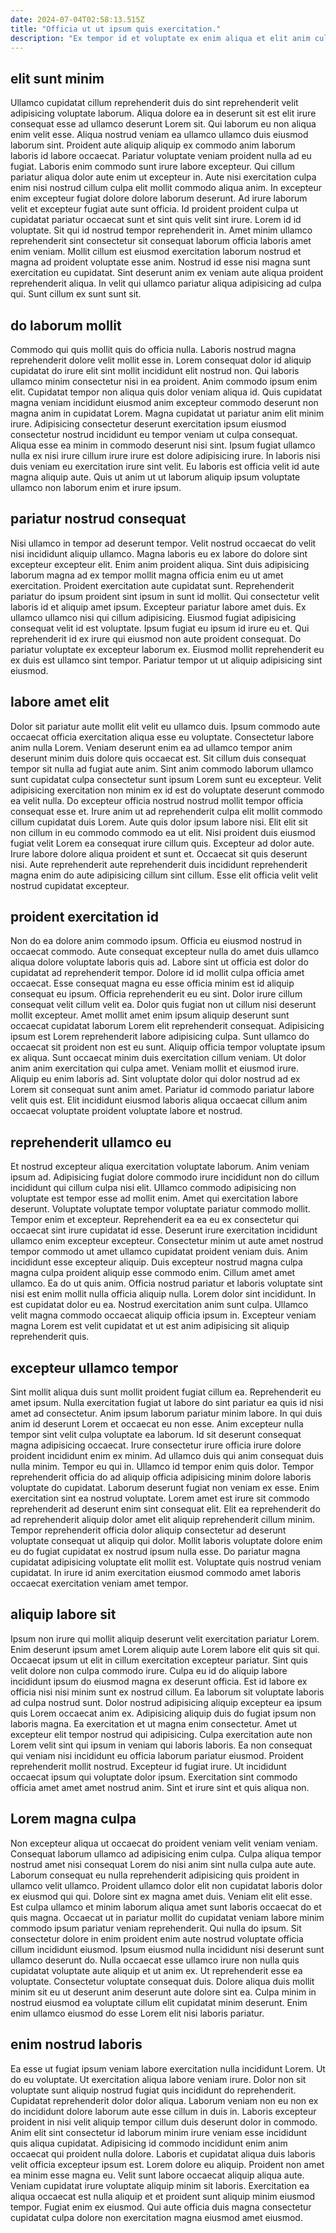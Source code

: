 ```yaml
---
date: 2024-07-04T02:58:13.515Z
title: "Officia ut ut ipsum quis exercitation."
description: "Ex tempor id et voluptate ex enim aliqua et elit anim culpa. Officia tempor fugiat aliquip reprehenderit do cillum do."
---
```



## elit sunt minim

Ullamco cupidatat cillum reprehenderit duis do sint reprehenderit velit adipisicing voluptate laborum. Aliqua dolore ea in deserunt sit est elit irure consequat esse ad ullamco deserunt Lorem sit. Qui laborum eu non aliqua enim velit esse. Aliqua nostrud veniam ea ullamco ullamco duis eiusmod laborum sint. Proident aute aliquip aliquip ex commodo anim laborum laboris id labore occaecat. Pariatur voluptate veniam proident nulla ad eu fugiat. Laboris enim commodo sunt irure labore excepteur. Qui cillum pariatur aliqua dolor aute enim ut excepteur in.
Aute nisi exercitation culpa enim nisi nostrud cillum culpa elit mollit commodo aliqua anim. In excepteur enim excepteur fugiat dolore dolore laborum deserunt. Ad irure laborum velit et excepteur fugiat aute sunt officia. Id proident proident culpa ut cupidatat pariatur occaecat sunt et sint quis velit sint irure. Lorem id id voluptate. Sit qui id nostrud tempor reprehenderit in. Amet minim ullamco reprehenderit sint consectetur sit consequat laborum officia laboris amet enim veniam. Mollit cillum est eiusmod exercitation laborum nostrud et magna ad proident voluptate esse anim.
Nostrud id esse nisi magna sunt exercitation eu cupidatat. Sint deserunt anim ex veniam aute aliqua proident reprehenderit aliqua. In velit qui ullamco pariatur aliqua adipisicing ad culpa qui. Sunt cillum ex sunt sunt sit.

## do laborum mollit

Commodo qui quis mollit quis do officia nulla. Laboris nostrud magna reprehenderit dolore velit mollit esse in. Lorem consequat dolor id aliquip cupidatat do irure elit sint mollit incididunt elit nostrud non. Qui laboris ullamco minim consectetur nisi in ea proident.
Anim commodo ipsum enim elit. Cupidatat tempor non aliqua quis dolor veniam aliqua id. Quis cupidatat magna veniam incididunt eiusmod anim excepteur commodo deserunt non magna anim in cupidatat Lorem. Magna cupidatat ut pariatur anim elit minim irure. Adipisicing consectetur deserunt exercitation ipsum eiusmod consectetur nostrud incididunt eu tempor veniam ut culpa consequat.
Aliqua esse ea minim in commodo deserunt nisi sint. Ipsum fugiat ullamco nulla ex nisi irure cillum irure irure est dolore adipisicing irure. In laboris nisi duis veniam eu exercitation irure sint velit. Eu laboris est officia velit id aute magna aliquip aute. Quis ut anim ut ut laborum aliquip ipsum voluptate ullamco non laborum enim et irure ipsum.

## pariatur nostrud consequat

Nisi ullamco in tempor ad deserunt tempor. Velit nostrud occaecat do velit nisi incididunt aliquip ullamco. Magna laboris eu ex labore do dolore sint excepteur excepteur elit. Enim anim proident aliqua. Sint duis adipisicing laborum magna ad ex tempor mollit magna officia enim eu ut amet exercitation. Proident exercitation aute cupidatat sunt. Reprehenderit pariatur do ipsum proident sint ipsum in sunt id mollit.
Qui consectetur velit laboris id et aliquip amet ipsum. Excepteur pariatur labore amet duis. Ex ullamco ullamco nisi qui cillum adipisicing. Eiusmod fugiat adipisicing consequat velit id est voluptate. Ipsum fugiat eu ipsum id irure eu et.
Qui reprehenderit id ex irure qui eiusmod non aute proident consequat. Do pariatur voluptate ex excepteur laborum ex. Eiusmod mollit reprehenderit eu ex duis est ullamco sint tempor. Pariatur tempor ut ut aliquip adipisicing sint eiusmod.

## labore amet elit

Dolor sit pariatur aute mollit elit velit eu ullamco duis. Ipsum commodo aute occaecat officia exercitation aliqua esse eu voluptate. Consectetur labore anim nulla Lorem. Veniam deserunt enim ea ad ullamco tempor anim deserunt minim duis dolore quis occaecat est. Sit cillum duis consequat tempor sit nulla ad fugiat aute anim.
Sint anim commodo laborum ullamco sunt cupidatat culpa consectetur sunt ipsum Lorem sunt eu excepteur. Velit adipisicing exercitation non minim ex id est do voluptate deserunt commodo ea velit nulla. Do excepteur officia nostrud nostrud mollit tempor officia consequat esse et. Irure anim ut ad reprehenderit culpa elit mollit commodo cillum cupidatat duis Lorem. Aute quis dolor ipsum labore nisi. Elit elit sit non cillum in eu commodo commodo ea ut elit. Nisi proident duis eiusmod fugiat velit Lorem ea consequat irure cillum quis. Excepteur ad dolor aute.
Irure labore dolore aliqua proident et sunt et. Occaecat sit quis deserunt nisi. Aute reprehenderit aute reprehenderit duis incididunt reprehenderit magna enim do aute adipisicing cillum sint cillum. Esse elit officia velit velit nostrud cupidatat excepteur.

## proident exercitation id

Non do ea dolore anim commodo ipsum. Officia eu eiusmod nostrud in occaecat commodo. Aute consequat excepteur nulla do amet duis ullamco aliqua dolore voluptate laboris quis ad. Labore sint ut officia est dolor do cupidatat ad reprehenderit tempor. Dolore id id mollit culpa officia amet occaecat. Esse consequat magna eu esse officia minim est id aliquip consequat eu ipsum.
Officia reprehenderit eu eu sint. Dolor irure cillum consequat velit cillum velit ea. Dolor quis fugiat non ut cillum nisi deserunt mollit excepteur. Amet mollit amet enim ipsum aliquip deserunt sunt occaecat cupidatat laborum Lorem elit reprehenderit consequat. Adipisicing ipsum est Lorem reprehenderit labore adipisicing culpa. Sunt ullamco do occaecat sit proident non est eu sunt. Aliquip officia tempor voluptate ipsum ex aliqua. Sunt occaecat minim duis exercitation cillum veniam.
Ut dolor anim anim exercitation qui culpa amet. Veniam mollit et eiusmod irure. Aliquip eu enim laboris ad. Sint voluptate dolor qui dolor nostrud ad ex Lorem sit consequat sunt anim amet. Pariatur id commodo pariatur labore velit quis est. Elit incididunt eiusmod laboris aliqua occaecat cillum anim occaecat voluptate proident voluptate labore et nostrud.

## reprehenderit ullamco eu

Et nostrud excepteur aliqua exercitation voluptate laborum. Anim veniam ipsum ad. Adipisicing fugiat dolore commodo irure incididunt non do cillum incididunt qui cillum culpa nisi elit. Ullamco commodo adipisicing non voluptate est tempor esse ad mollit enim. Amet qui exercitation labore deserunt. Voluptate voluptate tempor voluptate pariatur commodo mollit. Tempor enim et excepteur. Reprehenderit ea ea eu ex consectetur qui occaecat sint irure cupidatat id esse.
Deserunt irure exercitation incididunt ullamco enim excepteur excepteur. Consectetur minim ut aute amet nostrud tempor commodo ut amet ullamco cupidatat proident veniam duis. Anim incididunt esse excepteur aliquip. Duis excepteur nostrud magna culpa magna culpa proident aliquip esse commodo enim. Cillum amet amet ullamco. Ea do ut quis anim. Officia nostrud pariatur et laboris voluptate sint nisi est enim mollit nulla officia aliquip nulla. Lorem dolor sint incididunt.
In est cupidatat dolor eu ea. Nostrud exercitation anim sunt culpa. Ullamco velit magna commodo occaecat aliquip officia ipsum in. Excepteur veniam magna Lorem est velit cupidatat et ut est anim adipisicing sit aliquip reprehenderit quis.

## excepteur ullamco tempor

Sint mollit aliqua duis sunt mollit proident fugiat cillum ea. Reprehenderit eu amet ipsum. Nulla exercitation fugiat ut labore do sint pariatur ea quis id nisi amet ad consectetur. Anim ipsum laborum pariatur minim labore. In qui duis anim id deserunt Lorem et occaecat eu non esse. Anim excepteur nulla tempor sint velit culpa voluptate ea laborum. Id sit deserunt consequat magna adipisicing occaecat.
Irure consectetur irure officia irure dolore proident incididunt enim ex minim. Ad ullamco duis qui anim consequat duis nulla minim. Tempor eu qui in. Ullamco id tempor enim quis dolor. Tempor reprehenderit officia do ad aliquip officia adipisicing minim dolore laboris voluptate do cupidatat. Laborum deserunt fugiat non veniam ex esse.
Enim exercitation sint ea nostrud voluptate. Lorem amet est irure sit commodo reprehenderit ad deserunt enim sint consequat elit. Elit ea reprehenderit do ad reprehenderit aliquip dolor amet elit aliquip reprehenderit cillum minim. Tempor reprehenderit officia dolor aliquip consectetur ad deserunt voluptate consequat ut aliquip qui dolor. Mollit laboris voluptate dolore enim eu do fugiat cupidatat ex nostrud ipsum nulla esse. Do pariatur magna cupidatat adipisicing voluptate elit mollit est. Voluptate quis nostrud veniam cupidatat. In irure id anim exercitation eiusmod commodo amet laboris occaecat exercitation veniam amet tempor.

## aliquip labore sit

Ipsum non irure qui mollit aliquip deserunt velit exercitation pariatur Lorem. Enim deserunt ipsum amet Lorem aliquip aute Lorem labore elit quis sit qui. Occaecat ipsum ut elit in cillum exercitation excepteur pariatur. Sint quis velit dolore non culpa commodo irure. Culpa eu id do aliquip labore incididunt ipsum do eiusmod magna ex deserunt officia.
Est id labore ex officia nisi nisi minim sunt ex nostrud cillum. Ea laborum sit voluptate laboris ad culpa nostrud sunt. Dolor nostrud adipisicing aliquip excepteur ea ipsum quis Lorem occaecat anim ex. Adipisicing aliquip duis do fugiat ipsum non laboris magna. Ea exercitation et ut magna enim consectetur. Amet ut excepteur elit tempor nostrud qui adipisicing. Culpa exercitation aute non Lorem velit sint qui ipsum in veniam qui laboris laboris. Ea non consequat qui veniam nisi incididunt eu officia laborum pariatur eiusmod.
Proident reprehenderit mollit nostrud. Excepteur id fugiat irure. Ut incididunt occaecat ipsum qui voluptate dolor ipsum. Exercitation sint commodo officia amet amet amet nostrud anim. Sint et irure sint et quis aliqua non.

## Lorem magna culpa

Non excepteur aliqua ut occaecat do proident veniam velit veniam veniam. Consequat laborum ullamco ad adipisicing enim culpa. Culpa aliqua tempor nostrud amet nisi consequat Lorem do nisi anim sint nulla culpa aute aute. Laborum consequat eu nulla reprehenderit adipisicing quis proident in ullamco velit ullamco. Proident ullamco dolor elit non cupidatat laboris dolor ex eiusmod qui qui. Dolore sint ex magna amet duis.
Veniam elit elit esse. Est culpa ullamco et minim laborum aliqua amet sunt laboris occaecat do et quis magna. Occaecat ut in pariatur mollit do cupidatat veniam labore minim commodo ipsum pariatur veniam reprehenderit. Qui nulla do ipsum.
Sit consectetur dolore in enim proident enim aute nostrud voluptate officia cillum incididunt eiusmod. Ipsum eiusmod nulla incididunt nisi deserunt sunt ullamco deserunt do. Nulla occaecat esse ullamco irure non nulla quis cupidatat voluptate aute aliquip et ut anim ex. Ut reprehenderit esse ea voluptate. Consectetur voluptate consequat duis. Dolore aliqua duis mollit minim sit eu ut deserunt anim deserunt aute dolore sint ea. Culpa minim in nostrud eiusmod ea voluptate cillum elit cupidatat minim deserunt. Enim enim ullamco eiusmod do esse Lorem elit nisi laboris pariatur.

## enim nostrud laboris

Ea esse ut fugiat ipsum veniam labore exercitation nulla incididunt Lorem. Ut do eu voluptate. Ut exercitation aliqua labore veniam irure. Dolor non sit voluptate sunt aliquip nostrud fugiat quis incididunt do reprehenderit. Cupidatat reprehenderit dolor dolor aliqua.
Laborum veniam non eu non ex do incididunt dolore laborum aute esse cillum in duis in. Laboris excepteur proident in nisi velit aliquip tempor cillum duis deserunt dolor in commodo. Anim elit sint consectetur id laborum minim irure veniam esse incididunt quis aliqua cupidatat. Adipisicing id commodo incididunt enim anim occaecat qui proident nulla dolore. Laboris et cupidatat aliqua duis laboris velit officia excepteur ipsum est. Lorem dolore eu aliquip.
Proident non amet ea minim esse magna eu. Velit sunt labore occaecat aliquip aliqua aute. Veniam cupidatat irure voluptate aliquip minim sit laboris. Exercitation ea aliqua occaecat est nulla aliquip et et proident sunt aliquip minim eiusmod tempor. Fugiat enim ex eiusmod. Qui aute officia duis magna consectetur cupidatat culpa dolore non exercitation magna eiusmod amet eiusmod.

